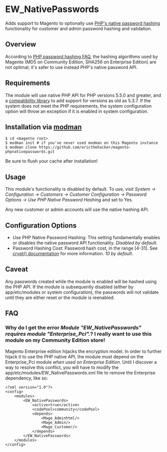 # EW_NativePasswords

Adds support to Magento to optionally use 
[PHP's native password hashing](http://php.net/manual/en/function.password-hash.php) functionality
for customer and admin password hashing and validation.

## Overview

According to [PHP password hashing FAQ](http://php.net/manual/en/faq.passwords.php#faq.passwords.fasthash), the hashing 
algorithms used by Magento (MD5 on Community Edition, SHA256 on Enterprise Edition) are not optimal; it's safer to use instead 
PHP's native password API.

## Requirements

The module will use native PHP API for PHP versions 5.5.0 and greater, and a 
[compatibility library](https://github.com/ircmaxell/password_compat) to add support for versions as old as 5.3.7.
If the system does not meet the PHP requirements, the system configuration option will throw an exception
if it is enabled in system configuration.

## Installation via [modman](https://github.com/colinmollenhour/modman)

```
$ cd <magento root>
$ modman init # if you've never used modman on this Magento instance
$ modman clone https://github.com/ericthehacker/magento-phpnativepasswords.git
```

Be sure to flush your cache after installation!

## Usage

This module's functionality is disabled by default. To use, visit *System -> Configuration -> Customers -> 
Customer Configuration -> Password Options -> Use PHP Native Password Hashing* and set to Yes.

Any new customer or admin accounts will use the native hashing API.

## Configuration Options

- Use PHP Native Password Hashing: This setting fundamentally enables or disables the native password API functionality.
  *Disabled by default*.
- Password Hashing Cost: Password hash cost, in the range [4-31]. See 
  [crypt() documentation](http://php.net/manual/en/function.crypt.php) for more information. *10 by default*.

## Caveat

Any passwords created while the module is enabled will be hashed using the PHP API. If the module is subsequently 
disabled (either by app/etc/modules or system configuration), the passwords will not validate until they are either
reset or the module is reenabled.
  
## FAQ

### Why do I get the error *Module "EW_NativePasswords" requires module "Enterprise_Pci".*? I really want to use this module on my Community Edition store!

Magento Enterprise edition hijacks the encryption model. In order to further hijack it to use the PHP
native API, the module must depend on the Enterprise_Pci module *when used on Enterprise Edition*.
Until I discover a way to resolve this conflict, you will have to modify the app/etc/modules/EW_NativePasswords.xml
file to remove the Enterprise dependency, like so:

```
<?xml version="1.0"?>
<config>
    <modules>
        <EW_NativePasswords>
            <active>true</active>
            <codePool>community</codePool>
            <depends>
                <Mage_Adminhtml/>
                <Mage_Admin/>
                <Mage_Customer/>
            </depends>
        </EW_NativePasswords>
    </modules>
</config>
```
